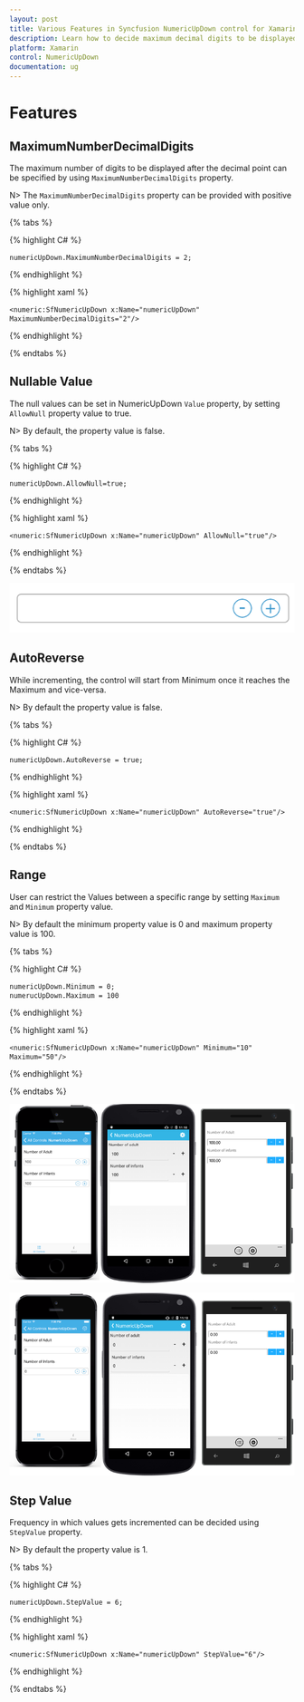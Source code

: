```yaml
---
layout: post
title: Various Features in Syncfusion NumericUpDown control for Xamarin.Forms
description: Learn how to decide maximum decimal digits to be displayed, nullable value support, autoreverse, setting range and configuring step value in NumericUpDown
platform: Xamarin
control: NumericUpDown
documentation: ug
---
```

# Features

## MaximumNumberDecimalDigits

The maximum number of digits to be displayed after the decimal point can be specified by using `MaximumNumberDecimalDigits` property. 

N> The `MaximumNumberDecimalDigits` property can be provided with positive value only.

{% tabs %}

{% highlight C# %}

	numericUpDown.MaximumNumberDecimalDigits = 2;

{% endhighlight %}

{% highlight xaml %}

	<numeric:SfNumericUpDown x:Name="numericUpDown" MaximumNumberDecimalDigits="2"/>
	
{% endhighlight %}

{% endtabs %}


## Nullable Value

The null values can be set in NumericUpDown `Value` property, by setting `AllowNull` property value to true.

N> By default, the property value is false.

{% tabs %}

{% highlight C# %}

	numericUpDown.AllowNull=true;

{% endhighlight %}

{% highlight xaml %}

	<numeric:SfNumericUpDown x:Name="numericUpDown" AllowNull="true"/>
	
{% endhighlight %}

{% endtabs %}


![](images/AllowNull.png)

## AutoReverse

While incrementing, the control will start from Minimum once it reaches the Maximum and vice-versa.

N> By default the property value is false.

{% tabs %}

{% highlight C# %}

	numericUpDown.AutoReverse = true;

{% endhighlight %}

{% highlight xaml %}

	<numeric:SfNumericUpDown x:Name="numericUpDown" AutoReverse="true"/>
	
{% endhighlight %}

{% endtabs %}


## Range

User can restrict the Values between a specific range by setting `Maximum` and `Minimum` property value.

N> By default the minimum property value is 0 and maximum property value is 100.

{% tabs %}

{% highlight C# %}

	numericUpDown.Minimum = 0;
	numerucUpDown.Maximum = 100

{% endhighlight %}

{% highlight xaml %}

	<numeric:SfNumericUpDown x:Name="numericUpDown" Minimum="10" Maximum="50"/>
	
{% endhighlight %}

{% endtabs %}


![](images/maximum.png)

![](images/minimum.png)

## Step Value

Frequency in which values gets incremented can be decided using `StepValue` property.

N> By default the property value is 1.

{% tabs %}

{% highlight C# %}

	numericUpDown.StepValue = 6;

{% endhighlight %}

{% highlight xaml %}

	<numeric:SfNumericUpDown x:Name="numericUpDown" StepValue="6"/>
	
{% endhighlight %}

{% endtabs %}

